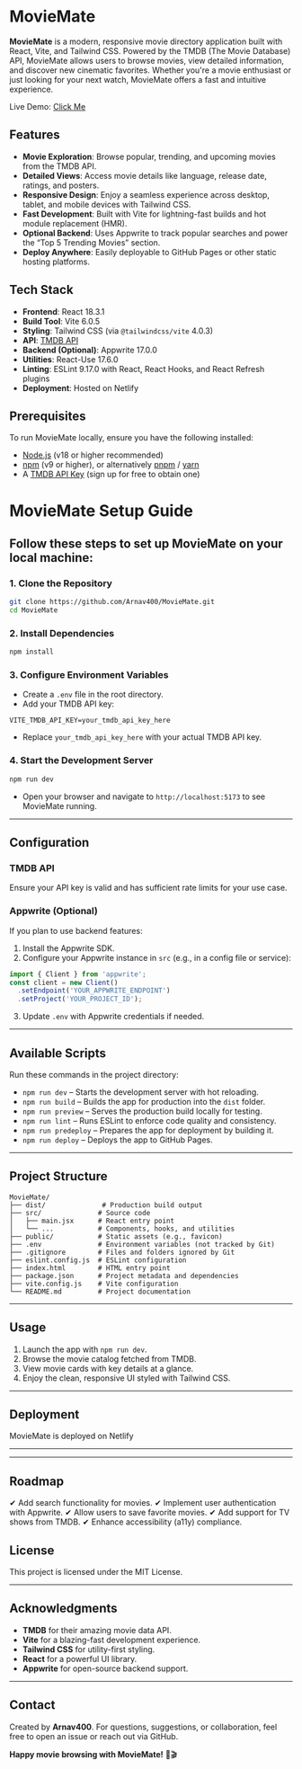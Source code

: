 # MovieMate

**MovieMate** is a modern, responsive movie directory application built with React, Vite, and Tailwind CSS. Powered by the TMDB (The Movie Database) API, MovieMate allows users to browse movies, view detailed information, and discover new cinematic favorites. Whether you're a movie enthusiast or just looking for your next watch, MovieMate offers a fast and intuitive experience.

Live Demo: [Click Me](https://moivemateee.netlify.app/)

## Features

- **Movie Exploration**: Browse popular, trending, and upcoming movies from the TMDB API.
- **Detailed Views**: Access movie details like language, release date, ratings, and posters.
- **Responsive Design**: Enjoy a seamless experience across desktop, tablet, and mobile devices with Tailwind CSS.
- **Fast Development**: Built with Vite for lightning-fast builds and hot module replacement (HMR).
- **Optional Backend**: Uses Appwrite to track popular searches and power the “Top 5 Trending Movies” section.
- **Deploy Anywhere**: Easily deployable to GitHub Pages or other static hosting platforms.

## Tech Stack

- **Frontend**: React 18.3.1
- **Build Tool**: Vite 6.0.5
- **Styling**: Tailwind CSS (via `@tailwindcss/vite` 4.0.3)
- **API**: [TMDB API](https://www.themoviedb.org/documentation/api)
- **Backend (Optional)**: Appwrite 17.0.0
- **Utilities**: React-Use 17.6.0
- **Linting**: ESLint 9.17.0 with React, React Hooks, and React Refresh plugins
- **Deployment**: Hosted on Netlify

  

## Prerequisites

To run MovieMate locally, ensure you have the following installed:

- [Node.js](https://nodejs.org/) (v18 or higher recommended)
- [npm](https://www.npmjs.com/) (v9 or higher), or alternatively [pnpm](https://pnpm.io/) / [yarn](https://yarnpkg.com/)
- A [TMDB API Key](https://www.themoviedb.org/documentation/api) (sign up for free to obtain one)

# MovieMate Setup Guide

## Follow these steps to set up MovieMate on your local machine:

### 1. Clone the Repository
```bash
git clone https://github.com/Arnav400/MovieMate.git
cd MovieMate
```

### 2. Install Dependencies
```bash
npm install
```

### 3. Configure Environment Variables
- Create a `.env` file in the root directory.
- Add your TMDB API key:
```text
VITE_TMDB_API_KEY=your_tmdb_api_key_here
```
- Replace `your_tmdb_api_key_here` with your actual TMDB API key.

### 4. Start the Development Server
```bash
npm run dev
```
- Open your browser and navigate to `http://localhost:5173` to see MovieMate running.

---

## Configuration
### TMDB API
Ensure your API key is valid and has sufficient rate limits for your use case.

### Appwrite (Optional)
If you plan to use backend features:
1. Install the Appwrite SDK.
2. Configure your Appwrite instance in `src` (e.g., in a config file or service):
```javascript
import { Client } from 'appwrite';
const client = new Client()
  .setEndpoint('YOUR_APPWRITE_ENDPOINT')
  .setProject('YOUR_PROJECT_ID');
```
3. Update `.env` with Appwrite credentials if needed.

---

## Available Scripts
Run these commands in the project directory:
- `npm run dev` – Starts the development server with hot reloading.
- `npm run build` – Builds the app for production into the `dist` folder.
- `npm run preview` – Serves the production build locally for testing.
- `npm run lint` – Runs ESLint to enforce code quality and consistency.
- `npm run predeploy` – Prepares the app for deployment by building it.
- `npm run deploy` – Deploys the app to GitHub Pages.

---

## Project Structure
```
MovieMate/
├── dist/              # Production build output
├── src/              # Source code
│   ├── main.jsx      # React entry point
│   └── ...           # Components, hooks, and utilities
├── public/           # Static assets (e.g., favicon)
├── .env              # Environment variables (not tracked by Git)
├── .gitignore        # Files and folders ignored by Git
├── eslint.config.js  # ESLint configuration
├── index.html        # HTML entry point
├── package.json      # Project metadata and dependencies
├── vite.config.js    # Vite configuration
└── README.md         # Project documentation
```

---

## Usage
1. Launch the app with `npm run dev`.
2. Browse the movie catalog fetched from TMDB.
3. View movie cards with key details at a glance.
4. Enjoy the clean, responsive UI styled with Tailwind CSS.

---

## Deployment
MovieMate is deployed on Netlify


---


---

## Roadmap
✔ Add search functionality for movies.
✔ Implement user authentication with Appwrite.
✔ Allow users to save favorite movies.
✔ Add support for TV shows from TMDB.
✔ Enhance accessibility (a11y) compliance.




## License
This project is licensed under the MIT License.

---

## Acknowledgments
- **TMDB** for their amazing movie data API.
- **Vite** for a blazing-fast development experience.
- **Tailwind CSS** for utility-first styling.
- **React** for a powerful UI library.
- **Appwrite** for open-source backend support.

---

## Contact
Created by **Arnav400**. For questions, suggestions, or collaboration, feel free to open an issue or reach out via GitHub.

**Happy movie browsing with MovieMate!** 🍿🎬

